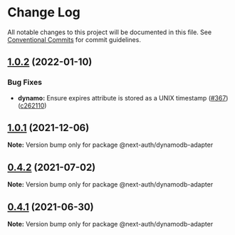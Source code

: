 # Change Log

All notable changes to this project will be documented in this file.
See [Conventional Commits](https://conventionalcommits.org) for commit guidelines.

## [1.0.2](https://github.com/nextauthjs/adapters/compare/@next-auth/dynamodb-adapter@1.0.1...@next-auth/dynamodb-adapter@1.0.2) (2022-01-10)

### Bug Fixes

- **dynamo:** Ensure expires attribute is stored as a UNIX timestamp ([#367](https://github.com/nextauthjs/adapters/issues/367)) ([c262110](https://github.com/nextauthjs/adapters/commit/c2621103d01c10929fb3e2b0aef4443d1e2e0be1))

## [1.0.1](https://github.com/nextauthjs/adapters/compare/@next-auth/dynamodb-adapter@1.0.0...@next-auth/dynamodb-adapter@1.0.1) (2021-12-06)

**Note:** Version bump only for package @next-auth/dynamodb-adapter

## [0.4.2](https://github.com/nextauthjs/adapters/compare/@next-auth/dynamodb-adapter@0.4.1...@next-auth/dynamodb-adapter@0.4.2) (2021-07-02)

**Note:** Version bump only for package @next-auth/dynamodb-adapter

## [0.4.1](https://github.com/nextauthjs/adapters/compare/@next-auth/dynamodb-adapter@0.4.0...@next-auth/dynamodb-adapter@0.4.1) (2021-06-30)

**Note:** Version bump only for package @next-auth/dynamodb-adapter
